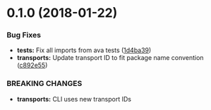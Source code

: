 <a name="0.1.0"></a>
# 0.1.0 (2018-01-22)


### Bug Fixes

* **tests:** Fix all imports from ava tests ([1d4ba39](https://github.com/janbiasi/remlog/commit/1d4ba39))
* **transports:** Update transport ID to fit package name convention ([c892e55](https://github.com/janbiasi/remlog/commit/c892e55))


### BREAKING CHANGES

* **transports:** CLI uses new transport IDs



